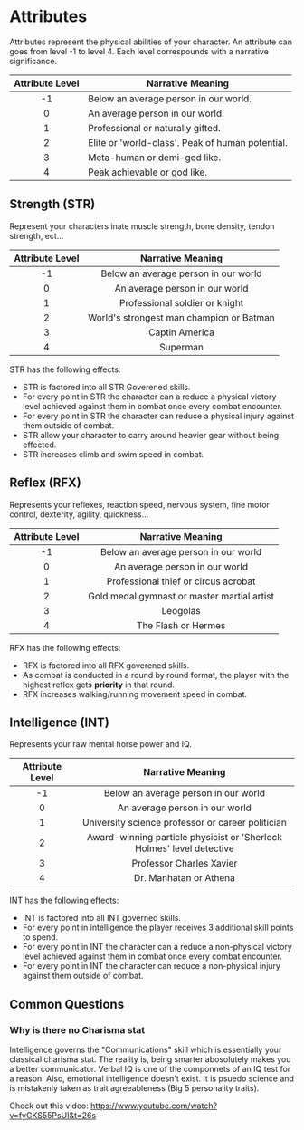# Attributes

Attributes represent the physical abilities of your character. An attribute can goes from level -1 to level 4. Each level correspounds with a narrative significance.

| Attribute Level | Narrative Meaning                                |
| :-------------: | ------------------------------------------------ |
|       -1       | Below an average person in our world.            |
|        0        | An average person in our world.                  |
|        1        | Professional or naturally gifted.                |
|        2        | Elite or 'world-class'. Peak of human potential. |
|        3        | Meta-human or demi-god like.                     |
|        4        | Peak achievable or god like.                     |

## Strength (STR)

Represent your characters inate muscle strength, bone density, tendon strength, ect...

| Attribute Level |            Narrative Meaning            |
| :-------------: | :--------------------------------------: |
|       -1       |   Below an average person in our world   |
|        0        |      An average person in our world      |
|        1        |      Professional soldier or knight      |
|        2        | World's strongest man champion or Batman |
|        3        |              Captin America              |
|        4        |                 Superman                 |

STR has the following effects:

- STR is factored into all STR Goverened skills.
- For every point in STR the character can a reduce a physical victory level achieved against them in combat once every combat encounter.
- For every point in STR the character can reduce a physical injury against them outside of combat.
- STR allow your character to carry around heavier gear without being effected.
- STR increases climb and swim speed in combat.

## Reflex (RFX)

Represents your reflexes, reaction speed, nervous system, fine motor control, dexterity, agility, quickness...

| Attribute Level |              Narrative Meaning              |
| :-------------: | :-----------------------------------------: |
|       -1       |    Below an average person in our world    |
|        0        |       An average person in our world       |
|        1        |    Professional thief or circus acrobat    |
|        2        | Gold medal gymnast or master martial artist |
|        3        |                  Leogolas                  |
|        4        |             The Flash or Hermes             |

RFX has the following effects:

- RFX is factored into all RFX goverened skills.
- As combat is conducted in a round by round format, the player with the highest reflex gets **priority** in that round.
- RFX increases walking/running movement speed in combat.

## Intelligence (INT)

Represents your raw mental horse power and IQ.

| Attribute Level |                           Narrative Meaning                           |
| :-------------: | :-------------------------------------------------------------------: |
|       -1       |                 Below an average person in our world                 |
|        0        |                    An average person in our world                    |
|        1        |           University science professor or career politician           |
|        2        | Award-winning particle physicist or 'Sherlock Holmes' level detective |
|        3        |                       Professor Charles Xavier                       |
|        4        |                        Dr. Manhatan or Athena                        |

INT has the following effects:

- INT is factored into all INT governed skills.
- For every point in intelligence the player receives 3 additional skill points to spend.
- For every point in INT the character can a reduce a non-physical victory level achieved against them in combat once every combat encounter.
- For every point in INT the character can reduce a non-physical injury against them outside of combat.

## Common Questions

### Why is there no Charisma stat

Intelligence governs the "Communications" skill which is essentially your classical charisma stat. The reality is, being smarter abosolutely makes you a better communicator. Verbal IQ is one of the componnets of an IQ test for a reason. Also, emotional intelligence doesn't exist. It is psuedo science and is mistakenly taken as trait agreeableness (Big 5 personality traits).

Check out this video: https://www.youtube.com/watch?v=fyGKS55PsUI&t=26s
